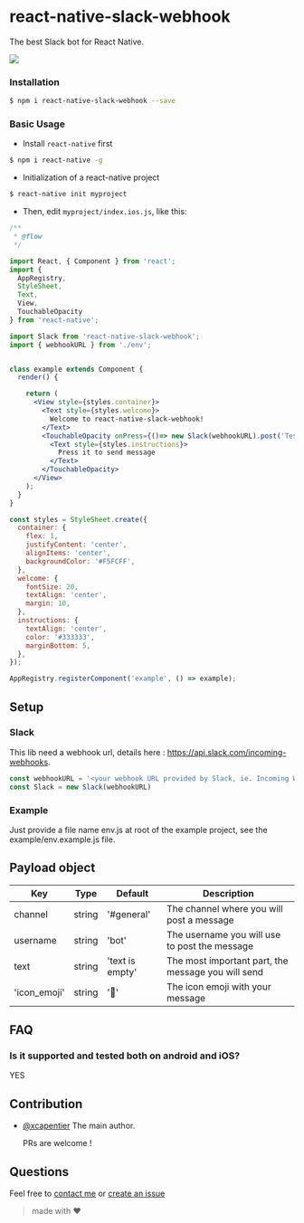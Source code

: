 # react-native-slack-webhook


The best Slack bot for React Native.

![](http://i.imgur.com/oSd0Odt.gif)

### Installation
```bash
$ npm i react-native-slack-webhook --save
```
### Basic Usage
- Install `react-native` first

```bash
$ npm i react-native -g
```

- Initialization of a react-native project

```bash
$ react-native init myproject
```

- Then, edit `myproject/index.ios.js`, like this:

```jsx
/**
 * @flow
 */

import React, { Component } from 'react';
import {
  AppRegistry,
  StyleSheet,
  Text,
  View,
  TouchableOpacity
} from 'react-native';

import Slack from 'react-native-slack-webhook';
import { webhookURL } from './env';


class example extends Component {
  render() {

    return (
      <View style={styles.container}>
        <Text style={styles.welcome}>
          Welcome to react-native-slack-webhook!
        </Text>
        <TouchableOpacity onPress={()=> new Slack(webhookURL).post('Test', '#test')}>
          <Text style={styles.instructions}>
            Press it to send message
          </Text>
        </TouchableOpacity>
      </View>
    );
  }
}

const styles = StyleSheet.create({
  container: {
    flex: 1,
    justifyContent: 'center',
    alignItems: 'center',
    backgroundColor: '#F5FCFF',
  },
  welcome: {
    fontSize: 20,
    textAlign: 'center',
    margin: 10,
  },
  instructions: {
    textAlign: 'center',
    color: '#333333',
    marginBottom: 5,
  },
});

AppRegistry.registerComponent('example', () => example);
```

## Setup

### Slack

This lib need a webhook url, details here : https://api.slack.com/incoming-webhooks.
```JavaScript
const webhookURL = '<your webhook URL provided by Slack, ie. Incoming WebHooks>'
const Slack = new Slack(webhookURL)
```
### Example

Just provide a file name env.js at root of the example project, see the example/env.example.js file.

## Payload object

| Key | Type | Default | Description |
| --- | --- | --- | --- |
| channel | string | '#general' | The channel where you will post a message |
| username | string | 'bot' | The username you will use to post the message  |
| text | string | 'text is empty' | The most important part, the message you will send |
| 'icon_emoji' | string | ':iphone:' | The icon emoji with your message |

## FAQ
### Is it supported and tested both on android and iOS?
YES

## Contribution

- [@xcapentier](mailto:contact@xaviercarpentier.com) The main author.

  PRs are welcome !

## Questions

Feel free to [contact me](mailto:contact@xaviercarpentier.com) or [create an issue](https://github.com/xcarpentier/react-native-slack-webhook/issues/new)

> made with ♥
